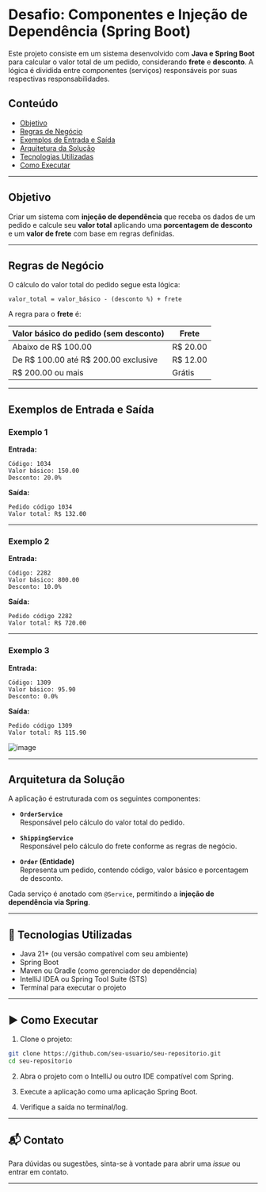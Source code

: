 # Desafio: Componentes e Injeção de Dependência (Spring Boot)

Este projeto consiste em um sistema desenvolvido com **Java e Spring Boot** para calcular o valor total de um pedido, considerando **frete** e **desconto**. A lógica é dividida entre componentes (serviços) responsáveis por suas respectivas responsabilidades.

## Conteúdo

- [Objetivo](#objetivo)
- [Regras de Negócio](#regras-de-negócio)
- [Exemplos de Entrada e Saída](#exemplos-de-entrada-e-saída)
- [Arquitetura da Solução](#arquitetura-da-solução)
- [Tecnologias Utilizadas](#tecnologias-utilizadas)
- [Como Executar](#como-executar)

---

## Objetivo

Criar um sistema com **injeção de dependência** que receba os dados de um pedido e calcule seu **valor total** aplicando uma **porcentagem de desconto** e um **valor de frete** com base em regras definidas.

---

## Regras de Negócio

O cálculo do valor total do pedido segue esta lógica:

```
valor_total = valor_básico - (desconto %) + frete
```

A regra para o **frete** é:

| Valor básico do pedido (sem desconto) | Frete      |
|--------------------------------------|------------|
| Abaixo de R$ 100.00                  | R$ 20.00   |
| De R$ 100.00 até R$ 200.00 exclusive | R$ 12.00   |
| R$ 200.00 ou mais                    | Grátis     |

---

## Exemplos de Entrada e Saída

### Exemplo 1

**Entrada:**
```
Código: 1034
Valor básico: 150.00
Desconto: 20.0%
```

**Saída:**
```
Pedido código 1034
Valor total: R$ 132.00
```

---

### Exemplo 2

**Entrada:**
```
Código: 2282
Valor básico: 800.00
Desconto: 10.0%
```

**Saída:**
```
Pedido código 2282
Valor total: R$ 720.00
```

---

### Exemplo 3

**Entrada:**
```
Código: 1309
Valor básico: 95.90
Desconto: 0.0%
```

**Saída:**
```
Pedido código 1309
Valor total: R$ 115.90
```
![image](https://github.com/user-attachments/assets/4bb5ba01-9004-4e78-9fc3-b99cb1af642b)

---

## Arquitetura da Solução

A aplicação é estruturada com os seguintes componentes:

- **`OrderService`**  
  Responsável pelo cálculo do valor total do pedido.

- **`ShippingService`**  
  Responsável pelo cálculo do frete conforme as regras de negócio.

- **`Order` (Entidade)**  
  Representa um pedido, contendo código, valor básico e porcentagem de desconto.

Cada serviço é anotado com `@Service`, permitindo a **injeção de dependência via Spring**.

---

## 🚀 Tecnologias Utilizadas

- Java 21+ (ou versão compatível com seu ambiente)
- Spring Boot
- Maven ou Gradle (como gerenciador de dependência)
- IntelliJ IDEA ou Spring Tool Suite (STS)
- Terminal para executar o projeto

---

## ▶️ Como Executar

1. Clone o projeto:

```bash
git clone https://github.com/seu-usuario/seu-repositorio.git
cd seu-repositorio
```

2. Abra o projeto com o IntelliJ ou outro IDE compatível com Spring.

3. Execute a aplicação como uma aplicação Spring Boot.

4. Verifique a saída no terminal/log.

---

## 📬 Contato

Para dúvidas ou sugestões, sinta-se à vontade para abrir uma *issue* ou entrar em contato.

---
